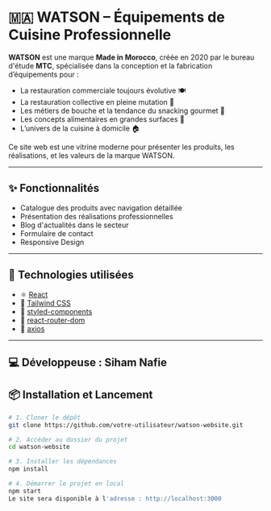 # 🇲🇦 WATSON – Équipements de Cuisine Professionnelle

**WATSON** est une marque **Made in Morocco**, créée en 2020 par le bureau d'étude **MTC**, spécialisée dans la conception et la fabrication d’équipements pour :

- La restauration commerciale toujours évolutive 🍽️  
- La restauration collective en pleine mutation 🏫  
- Les métiers de bouche et la tendance du snacking gourmet 🥪  
- Les concepts alimentaires en grandes surfaces 🛒  
- L’univers de la cuisine à domicile 🏠  

Ce site web est une vitrine moderne pour présenter les produits, les réalisations, et les valeurs de la marque WATSON.

---

## ✨ Fonctionnalités

- Catalogue des produits avec navigation détaillée
- Présentation des réalisations professionnelles
- Blog d'actualités dans le secteur
- Formulaire de contact
- Responsive Design

---

## 🚀 Technologies utilisées

- ⚛️ [React](https://reactjs.org/)
- 🎨 [Tailwind CSS](https://tailwindcss.com/)
- 💅 [styled-components](https://styled-components.com/)
- 🔗 [react-router-dom](https://reactrouter.com/)
- 📡 [axios](https://axios-http.com/)

---

💻 Développeuse : Siham Nafie
---

## 📦 Installation et Lancement

```bash
# 1. Cloner le dépôt
git clone https://github.com/votre-utilisateur/watson-website.git

# 2. Accéder au dossier du projet
cd watson-website

# 3. Installer les dépendances
npm install

# 4. Démarrer le projet en local
npm start
Le site sera disponible à l'adresse : http://localhost:3000

